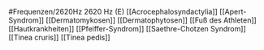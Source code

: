 #Frequenzen/2620Hz
2620 Hz (E)
[[Acrocephalosyndactylia]]
[[Apert-Syndrom]]
[[Dermatomykosen]]
[[Dermatophytosen]]
[[Fuß des Athleten]]
[[Hautkrankheiten]]
[[Pfeiffer-Syndrom]]
[[Saethre-Chotzen Syndrom]]
[[Tinea cruris]]
[[Tinea pedis]]